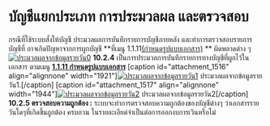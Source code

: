 # บัญชีแยกประเภท การประมวลผล และตรวจสอบ

กรณีที่ใช้ระบบสั่งให้บัญชี ประมวลผลการบันทึกรายการบัญชีภายหลัง
และทำการตรวจสอบรายการบัญชีที่ อาจเกิดปัญหาจากการผูกบัญชี **ที่เมนู
1.1.11[(กำหนดรูปแบบเอกสาร)](http://www.smlaccount.com/manual/?page_id=416) **
ผิดพลาดต่าง ๆ [![ประมวลผลจากข้อมูลรายวัน0](/images/ประมวลผลจากข้อมูลรายวัน0.jpg)](/images/ประมวลผลจากข้อมูลรายวัน0.jpg)   **10.2.4**
เป็นการประมวลการบันทึกรายการทางบัญชีที่ผูกไว้ในเอกสาร ตามเมนู **[1.1.11
กำหนดรูปแบบเอกสาร](http://www.smlaccount.com/manual/?page_id=416)** [caption
id="attachment_1516" align="alignnone"
width="1921"][![ประมวลผลจากข้อมูลรายวัน1](/images/ประมวลผลจากข้อมูลรายวัน1.jpg)](/images/ประมวลผลจากข้อมูลรายวัน1.jpg)
ประมวลผลจากข้อมูลรายวัน1.[/caption] [caption id="attachment_1517"
align="alignnone" width="1944"][![ประมวลผลจากข้อมูลรายวัน2](http://www.smlaccount.com/manual/wp-content/uploads/2017/10/ประมวลผลจากข้อมูลรายวัน2.jpg)](http://www.smlaccount.com/manual/wp-content/uploads/2017/10/ประมวลผลจากข้อมูลรายวัน2.jpg)
ประมวลผลจากข้อมูลรายวัน2[/caption] **10.2.5 ตรวจสอบความถูกต้อง :**
ระบบจะทำการตรวจสอบความกูกต้องของบัญชีต่างๆ
ว่าเอกสารรายวันใดๆที่เกิดขึ้นถูกต้อง ครบถวน
ในรายละเอียด่จำเป็นต่อการออกงบการเวินหรือไม่  

